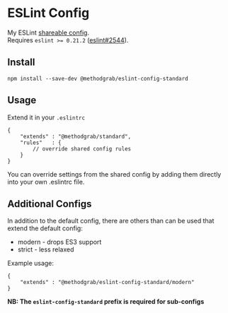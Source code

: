 # ESLint Config

My ESLint [shareable config](http://eslint.org/docs/developer-guide/shareable-configs).  
Requires `eslint >= 0.21.2` ([eslint#2544](https://github.com/eslint/eslint/issues/2544)).

## Install
```
npm install --save-dev @methodgrab/eslint-config-standard
```


## Usage
Extend it in your `.eslintrc`
```
{
	"extends" : "@methodgrab/standard",
	"rules"   : {
		// override shared config rules
	}
}
```

You can override settings from the shared config by adding them directly into your own .eslintrc file.


## Additional Configs
In addition to the default config, there are others than can be used that extend the default config:
* modern - drops ES3 support
* strict - less relaxed

Example usage:
```
{
	"extends" : "@methodgrab/eslint-config-standard/modern"
}
```
**NB: The `eslint-config-standard` prefix is required for sub-configs**
